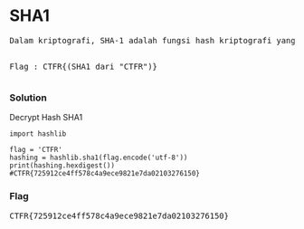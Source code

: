 <h1><b>SHA1</b></h1>
<pre>
Dalam kriptografi, SHA-1 adalah fungsi hash kriptografi yang mengambil input dan menghasilkan nilai hash 160-bit yang dikenal sebagai intisari pesan - biasanya dirender sebagai bilangan heksadesimal, panjangnya 40 digit.

Flag : CTFR{(SHA1 dari "CTFR")}
</pre>
<h3><b>Solution</b></h3>
<p>Decrypt Hash SHA1</p>

```python3
import hashlib

flag = 'CTFR'
hashing = hashlib.sha1(flag.encode('utf-8'))
print(hashing.hexdigest()) #CTFR{725912ce4ff578c4a9ece9821e7da02103276150}

```
<h3><b>Flag</b></h3>
<pre>
CTFR{725912ce4ff578c4a9ece9821e7da02103276150}
</pre>
